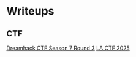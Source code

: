 # Writeups

## CTF
[Dreamhack CTF Season 7 Round 3](https://vodanh1903.github.io/archives/Dreamhack-CTF-Season-7-Round-3/)
[LA CTF 2025](https://vodanh1903.github.io/archives/LA-CTF-2025/)